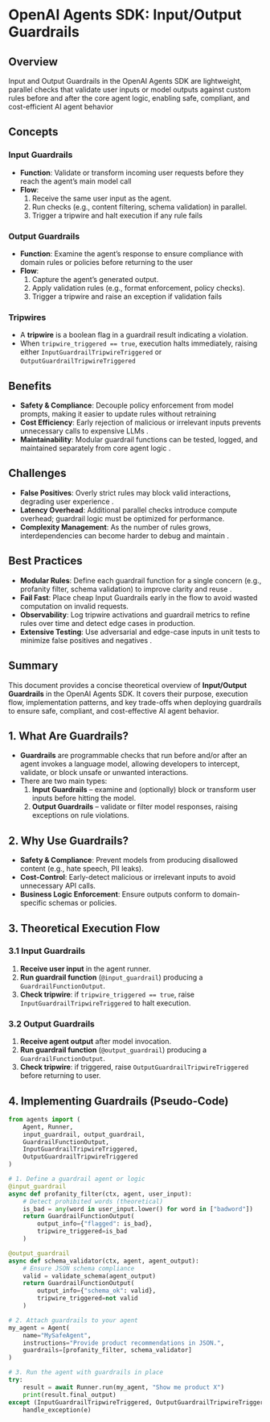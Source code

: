 # OpenAI Agents SDK: Input/Output Guardrails

## Overview  
Input and Output Guardrails in the OpenAI Agents SDK are lightweight, parallel checks that validate user inputs or model outputs against custom rules before and after the core agent logic, enabling safe, compliant, and cost-efficient AI agent behavior

## Concepts

### Input Guardrails  
- **Function**: Validate or transform incoming user requests before they reach the agent’s main model call   
- **Flow**:  
  1. Receive the same user input as the agent.  
  2. Run checks (e.g., content filtering, schema validation) in parallel.  
  3. Trigger a tripwire and halt execution if any rule fails 

### Output Guardrails  
- **Function**: Examine the agent’s response to ensure compliance with domain rules or policies before returning to the user 
- **Flow**:  
  1. Capture the agent’s generated output.  
  2. Apply validation rules (e.g., format enforcement, policy checks).  
  3. Trigger a tripwire and raise an exception if validation fails  

### Tripwires  
- A **tripwire** is a boolean flag in a guardrail result indicating a violation.  
- When `tripwire_triggered == true`, execution halts immediately, raising either `InputGuardrailTripwireTriggered` or `OutputGuardrailTripwireTriggered`

## Benefits  
- **Safety & Compliance**: Decouple policy enforcement from model prompts, making it easier to update rules without retraining  
- **Cost Efficiency**: Early rejection of malicious or irrelevant inputs prevents unnecessary calls to expensive LLMs .
- **Maintainability**: Modular guardrail functions can be tested, logged, and maintained separately from core agent logic .

## Challenges  
- **False Positives**: Overly strict rules may block valid interactions, degrading user experience .
- **Latency Overhead**: Additional parallel checks introduce compute overhead; guardrail logic must be optimized for performance.  
- **Complexity Management**: As the number of rules grows, interdependencies can become harder to debug and maintain .

## Best Practices  
- **Modular Rules**: Define each guardrail function for a single concern (e.g., profanity filter, schema validation) to improve clarity and reuse .  
- **Fail Fast**: Place cheap Input Guardrails early in the flow to avoid wasted computation on invalid requests.  
- **Observability**: Log tripwire activations and guardrail metrics to refine rules over time and detect edge cases in production.  
- **Extensive Testing**: Use adversarial and edge-case inputs in unit tests to minimize false positives and negatives .

## Summary  
This document provides a concise theoretical overview of **Input/Output Guardrails** in the OpenAI Agents SDK. It covers their purpose, execution flow, implementation patterns, and key trade-offs when deploying guardrails to ensure safe, compliant, and cost-effective AI agent behavior.

## 1. What Are Guardrails?  
- **Guardrails** are programmable checks that run before and/or after an agent invokes a language model, allowing developers to intercept, validate, or block unsafe or unwanted interactions. 
- There are two main types:  
  1. **Input Guardrails** – examine and (optionally) block or transform user inputs before hitting the model.  
  2. **Output Guardrails** – validate or filter model responses, raising exceptions on rule violations. 

## 2. Why Use Guardrails?  
- **Safety & Compliance**: Prevent models from producing disallowed content (e.g., hate speech, PII leaks). 
- **Cost-Control**: Early-detect malicious or irrelevant inputs to avoid unnecessary API calls. 
- **Business Logic Enforcement**: Ensure outputs conform to domain-specific schemas or policies.

## 3. Theoretical Execution Flow  
### 3.1 Input Guardrails  
1. **Receive user input** in the agent runner.  
2. **Run guardrail function** (`@input_guardrail`) producing a `GuardrailFunctionOutput`.  
3. **Check tripwire**: if `tripwire_triggered == true`, raise `InputGuardrailTripwireTriggered` to halt execution. 

### 3.2 Output Guardrails  
1. **Receive agent output** after model invocation.  
2. **Run guardrail function** (`@output_guardrail`) producing a `GuardrailFunctionOutput`.  
3. **Check tripwire**: if triggered, raise `OutputGuardrailTripwireTriggered` before returning to user. 

## 4. Implementing Guardrails (Pseudo-Code)  
```python
from agents import (
    Agent, Runner,
    input_guardrail, output_guardrail,
    GuardrailFunctionOutput,
    InputGuardrailTripwireTriggered,
    OutputGuardrailTripwireTriggered
)

# 1. Define a guardrail agent or logic
@input_guardrail
async def profanity_filter(ctx, agent, user_input):
    # Detect prohibited words (theoretical)
    is_bad = any(word in user_input.lower() for word in ["badword"])
    return GuardrailFunctionOutput(
        output_info={"flagged": is_bad},
        tripwire_triggered=is_bad
    )

@output_guardrail
async def schema_validator(ctx, agent, agent_output):
    # Ensure JSON schema compliance
    valid = validate_schema(agent_output)
    return GuardrailFunctionOutput(
        output_info={"schema_ok": valid},
        tripwire_triggered=not valid
    )

# 2. Attach guardrails to your agent
my_agent = Agent(
    name="MySafeAgent",
    instructions="Provide product recommendations in JSON.",
    guardrails=[profanity_filter, schema_validator]
)

# 3. Run the agent with guardrails in place
try:
    result = await Runner.run(my_agent, "Show me product X")
    print(result.final_output)
except (InputGuardrailTripwireTriggered, OutputGuardrailTripwireTriggered) as e:
    handle_exception(e)

